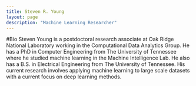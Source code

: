 ```yaml
---
title: Steven R. Young
layout: page
description: "Machine Learning Researcher"
---
```


#Bio
Steven Young is a postdoctoral research associate at Oak Ridge National Laboratory working in the Computational Data Analytics Group.
He has a PhD in Computer Engineering from The University of Tennessee where he studied machine learning in the Machine Intelligence Lab.
He also has a B.S. in Electrical Engineering from The University of Tennessee.
His current research involves applying machine learning to large scale datasets with a current focus on deep learning methods.

